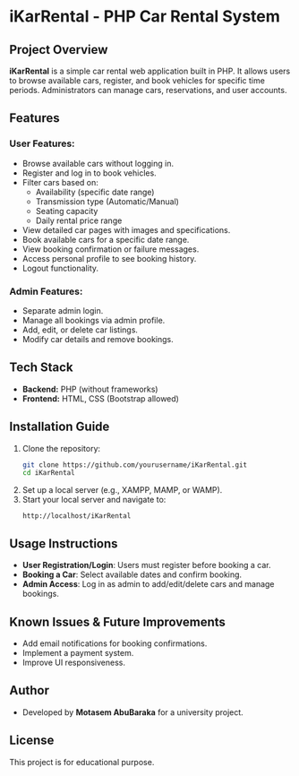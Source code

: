 # iKarRental - PHP Car Rental System

## Project Overview

**iKarRental** is a simple car rental web application built in PHP. It allows users to browse available cars, register, and book vehicles for specific time periods. Administrators can manage cars, reservations, and user accounts.

## Features

### User Features:

- Browse available cars without logging in.
- Register and log in to book vehicles.
- Filter cars based on:
  - Availability (specific date range)
  - Transmission type (Automatic/Manual)
  - Seating capacity
  - Daily rental price range
- View detailed car pages with images and specifications.
- Book available cars for a specific date range.
- View booking confirmation or failure messages.
- Access personal profile to see booking history.
- Logout functionality.

### Admin Features:

- Separate admin login.
- Manage all bookings via admin profile.
- Add, edit, or delete car listings.
- Modify car details and remove bookings.

## Tech Stack

- **Backend:** PHP (without frameworks)
- **Frontend:** HTML, CSS (Bootstrap allowed)

## Installation Guide

1. Clone the repository:
   ```bash
   git clone https://github.com/yourusername/iKarRental.git
   cd iKarRental
   ```
2. Set up a local server (e.g., XAMPP, MAMP, or WAMP).
3. Start your local server and navigate to:
   ```
   http://localhost/iKarRental
   ```

## Usage Instructions

- **User Registration/Login**: Users must register before booking a car.
- **Booking a Car**: Select available dates and confirm booking.
- **Admin Access**: Log in as admin to add/edit/delete cars and manage bookings.

## Known Issues & Future Improvements

- Add email notifications for booking confirmations.
- Implement a payment system.
- Improve UI responsiveness.

## Author

- Developed by **Motasem AbuBaraka** for a university project.

## License

This project is for educational purpose.

